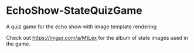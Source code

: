 # EchoShow-StateQuizGame
A quiz game for the echo show with image template rendering

Check out https://imgur.com/a/MtLex for the album of state images used in the game.
